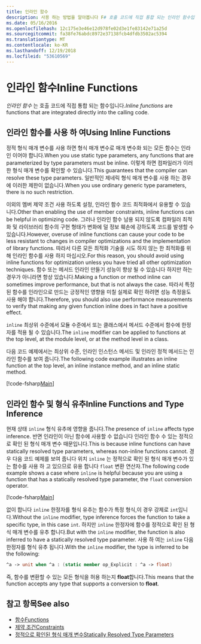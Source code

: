 ```yaml
---
title: 인라인 함수
description: 사용 하는 방법을 알아봅니다 F# 호출 코드에 직접 통합 되는 인라인 함수입니다.
ms.date: 05/16/2016
ms.openlocfilehash: 12c175e3e46e12d978fe02d3e1fe83142e71a25d
ms.sourcegitcommit: fa38fe76abdc8972e37138fcb4dfdb3502ac5394
ms.translationtype: MT
ms.contentlocale: ko-KR
ms.lasthandoff: 12/19/2018
ms.locfileid: "53610569"
---
```

# <a name="inline-functions"></a><span data-ttu-id="45adf-103">인라인 함수</span><span class="sxs-lookup"><span data-stu-id="45adf-103">Inline Functions</span></span>

<span data-ttu-id="45adf-104">*인라인 함수* 는 호출 코드에 직접 통합 되는 함수입니다.</span><span class="sxs-lookup"><span data-stu-id="45adf-104">*Inline functions* are functions that are integrated directly into the calling code.</span></span>

## <a name="using-inline-functions"></a><span data-ttu-id="45adf-105">인라인 함수를 사용 하 여</span><span class="sxs-lookup"><span data-stu-id="45adf-105">Using Inline Functions</span></span>

<span data-ttu-id="45adf-106">정적 형식 매개 변수를 사용 하면 형식 매개 변수로 매개 변수화 되는 모든 함수는 인라인 이어야 합니다.</span><span class="sxs-lookup"><span data-stu-id="45adf-106">When you use static type parameters, any functions that are parameterized by type parameters must be inline.</span></span> <span data-ttu-id="45adf-107">이렇게 하면 컴파일러가 이러한 형식 매개 변수를 확인할 수 있습니다.</span><span class="sxs-lookup"><span data-stu-id="45adf-107">This guarantees that the compiler can resolve these type parameters.</span></span> <span data-ttu-id="45adf-108">일반적인 제네릭 형식 매개 변수를 사용 하는 경우에 이러한 제한이 없습니다.</span><span class="sxs-lookup"><span data-stu-id="45adf-108">When you use ordinary generic type parameters, there is no such restriction.</span></span>

<span data-ttu-id="45adf-109">이외의 멤버 제약 조건 사용 하도록 설정, 인라인 함수 코드 최적화에서 유용할 수 있습니다.</span><span class="sxs-lookup"><span data-stu-id="45adf-109">Other than enabling the use of member constraints, inline functions can be helpful in optimizing code.</span></span> <span data-ttu-id="45adf-110">그러나 인라인 함수 남용 되지 않도록 컴파일러 최적화 및 라이브러리 함수의 구현 형태가 변화에 덜 정보 훼손에 강하도록 코드를 발생할 수 있습니다.</span><span class="sxs-lookup"><span data-stu-id="45adf-110">However, overuse of inline functions can cause your code to be less resistant to changes in compiler optimizations and the implementation of library functions.</span></span> <span data-ttu-id="45adf-111">따라서 다른 모든 최적화 기술을 시도 하지 않는 한 최적화를 위해 인라인 함수를 사용 하지 마십시오.</span><span class="sxs-lookup"><span data-stu-id="45adf-111">For this reason, you should avoid using inline functions for optimization unless you have tried all other optimization techniques.</span></span> <span data-ttu-id="45adf-112">함수 또는 메서드 인라인 만들기 성능이 향상 될 수 있습니다 하지만 하는 경우가 아니라면 항상 있습니다.</span><span class="sxs-lookup"><span data-stu-id="45adf-112">Making a function or method inline can sometimes improve performance, but that is not always the case.</span></span> <span data-ttu-id="45adf-113">따라서 특정된 함수를 인라인으로 만드는 긍정적인 영향을 미칠 실제로 확인 하려면 성능 측정을도 사용 해야 합니다.</span><span class="sxs-lookup"><span data-stu-id="45adf-113">Therefore, you should also use performance measurements to verify that making any given function inline does in fact have a positive effect.</span></span>

<span data-ttu-id="45adf-114">`inline` 최상위 수준에서 모듈 수준에서 또는 클래스에서 메서드 수준에서 함수에 한정자를 적용 될 수 있습니다.</span><span class="sxs-lookup"><span data-stu-id="45adf-114">The `inline` modifier can be applied to functions at the top level, at the module level, or at the method level in a class.</span></span>

<span data-ttu-id="45adf-115">다음 코드 예제에서는 최상위 수준, 인라인 인스턴스 메서드 및 인라인 정적 메서드는 인라인 함수를 보여 줍니다.</span><span class="sxs-lookup"><span data-stu-id="45adf-115">The following code example illustrates an inline function at the top level, an inline instance method, and an inline static method.</span></span>

[!code-fsharp[Main](../../../../samples/snippets/fsharp/lang-ref-3/snippet201.fs)]

## <a name="inline-functions-and-type-inference"></a><span data-ttu-id="45adf-116">인라인 함수 및 형식 유추</span><span class="sxs-lookup"><span data-stu-id="45adf-116">Inline Functions and Type Inference</span></span>

<span data-ttu-id="45adf-117">현재 상태 `inline` 형식 유추에 영향을 줍니다.</span><span class="sxs-lookup"><span data-stu-id="45adf-117">The presence of `inline` affects type inference.</span></span> <span data-ttu-id="45adf-118">반면 인라인이 아닌 함수에 사용할 수 없습니다 인라인 함수 수 있는 정적으로 확인 된 형식 매개 변수 때문입니다.</span><span class="sxs-lookup"><span data-stu-id="45adf-118">This is because inline functions can have statically resolved type parameters, whereas non-inline functions cannot.</span></span> <span data-ttu-id="45adf-119">경우 다음 코드 예제를 보여 줍니다 위치 `inline` 는 정적으로 확인 된 형식 매개 변수가 있는 함수를 사용 하 고 있으므로 유용 합니다 `float` 변환 연산자.</span><span class="sxs-lookup"><span data-stu-id="45adf-119">The following code example shows a case where `inline` is helpful because you are using a function that has a statically resolved type parameter, the `float` conversion operator.</span></span>

[!code-fsharp[Main](../../../../samples/snippets/fsharp/lang-ref-3/snippet202.fs)]

<span data-ttu-id="45adf-120">없이 합니다 `inline` 한정자를 형식 유추는 함수가 특정 형식,이 경우 강제로 `int`입니다.</span><span class="sxs-lookup"><span data-stu-id="45adf-120">Without the `inline` modifier, type inference forces the function to take a specific type, in this case `int`.</span></span> <span data-ttu-id="45adf-121">하지만 `inline` 한정자에 함수를 정적으로 확인 된 형식 매개 변수를 유추 합니다.</span><span class="sxs-lookup"><span data-stu-id="45adf-121">But with the `inline` modifier, the function is also inferred to have a statically resolved type parameter.</span></span> <span data-ttu-id="45adf-122">사용 하 여는 `inline` 다음 한정자를 형식 유추 됩니다.</span><span class="sxs-lookup"><span data-stu-id="45adf-122">With the `inline` modifier, the type is inferred to be the following:</span></span>

```fsharp
^a -> unit when ^a : (static member op_Explicit : ^a -> float)
```

<span data-ttu-id="45adf-123">즉, 함수를 변환할 수 있는 모든 형식을 허용 하는지 **float**합니다.</span><span class="sxs-lookup"><span data-stu-id="45adf-123">This means that the function accepts any type that supports a conversion to **float**.</span></span>

## <a name="see-also"></a><span data-ttu-id="45adf-124">참고 항목</span><span class="sxs-lookup"><span data-stu-id="45adf-124">See also</span></span>

- [<span data-ttu-id="45adf-125">함수</span><span class="sxs-lookup"><span data-stu-id="45adf-125">Functions</span></span>](index.md)
- [<span data-ttu-id="45adf-126">제약 조건</span><span class="sxs-lookup"><span data-stu-id="45adf-126">Constraints</span></span>](../generics/constraints.md)
- [<span data-ttu-id="45adf-127">정적으로 확인된 형식 매개 변수</span><span class="sxs-lookup"><span data-stu-id="45adf-127">Statically Resolved Type Parameters</span></span>](../generics/statically-resolved-type-parameters.md)